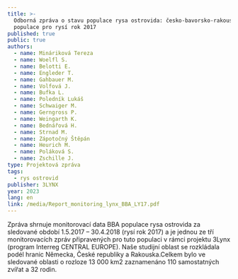 ```yaml
---
title: >-
  Odborná zpráva o stavu populace rysa ostrovida: česko-bavorsko-rakouská
  populace pro rysí rok 2017
published: true
public: true
authors:
  - name: Mináriková Tereza
  - name: Woelfl S.
  - name: Belotti E.
  - name: Engleder T.
  - name: Gahbauer M.
  - name: Volfová J.
  - name: Bufka L.
  - name: Poledník Lukáš
  - name: Schwaiger M.
  - name: Gerngross P.
  - name: Weingarth K.
  - name: Bednářová H.
  - name: Strnad M.
  - name: Zápotočný Štěpán
  - name: Heurich M.
  - name: Poláková S.
  - name: Zschille J.
type: Projektová zpráva
tags:
  - rys ostrovid
publisher: 3LYNX
year: 2023
lang: en
link: /media/Report_monitoring_lynx_BBA_LY17.pdf
---
```

Zpráva shrnuje monitorovací data BBA populace rysa ostrovida za sledované období 1.5.2017 – 30.4.2018 (rysí rok 2017) a je jednou ze tří monitorovacích zpráv připravených pro tuto populaci v rámci projektu 3Lynx (program Interreg CENTRAL EUROPE). Naše studijní oblast se rozkládala podél hranic Německa, České republiky a Rakouska.Celkem bylo ve sledované oblasti o rozloze 13 000 km2 zaznamenáno 110 samostatných zvířat a 32 rodin.
